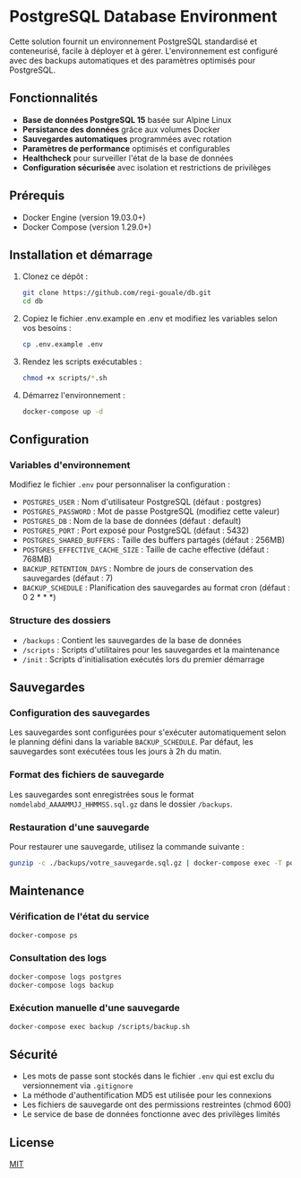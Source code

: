 # PostgreSQL Database Environment

Cette solution fournit un environnement PostgreSQL standardisé et conteneurisé, facile à déployer et à gérer. L'environnement est configuré avec des backups automatiques et des paramètres optimisés pour PostgreSQL.

## Fonctionnalités

- **Base de données PostgreSQL 15** basée sur Alpine Linux
- **Persistance des données** grâce aux volumes Docker
- **Sauvegardes automatiques** programmées avec rotation
- **Paramètres de performance** optimisés et configurables
- **Healthcheck** pour surveiller l'état de la base de données
- **Configuration sécurisée** avec isolation et restrictions de privilèges

## Prérequis

- Docker Engine (version 19.03.0+)
- Docker Compose (version 1.29.0+)

## Installation et démarrage

1. Clonez ce dépôt :

   ```bash
   git clone https://github.com/regi-gouale/db.git
   cd db
   ```

2. Copiez le fichier .env.example en .env et modifiez les variables selon vos besoins :

   ```bash
   cp .env.example .env
   ```

3. Rendez les scripts exécutables :

   ```bash
   chmod +x scripts/*.sh
   ```

4. Démarrez l'environnement :
   ```bash
   docker-compose up -d
   ```

## Configuration

### Variables d'environnement

Modifiez le fichier `.env` pour personnaliser la configuration :

- `POSTGRES_USER` : Nom d'utilisateur PostgreSQL (défaut : postgres)
- `POSTGRES_PASSWORD` : Mot de passe PostgreSQL (modifiez cette valeur)
- `POSTGRES_DB` : Nom de la base de données (défaut : default)
- `POSTGRES_PORT` : Port exposé pour PostgreSQL (défaut : 5432)
- `POSTGRES_SHARED_BUFFERS` : Taille des buffers partagés (défaut : 256MB)
- `POSTGRES_EFFECTIVE_CACHE_SIZE` : Taille de cache effective (défaut : 768MB)
- `BACKUP_RETENTION_DAYS` : Nombre de jours de conservation des sauvegardes (défaut : 7)
- `BACKUP_SCHEDULE` : Planification des sauvegardes au format cron (défaut : 0 2 \* \* \*)

### Structure des dossiers

- `/backups` : Contient les sauvegardes de la base de données
- `/scripts` : Scripts d'utilitaires pour les sauvegardes et la maintenance
- `/init` : Scripts d'initialisation exécutés lors du premier démarrage

## Sauvegardes

### Configuration des sauvegardes

Les sauvegardes sont configurées pour s'exécuter automatiquement selon le planning défini dans la variable `BACKUP_SCHEDULE`.
Par défaut, les sauvegardes sont exécutées tous les jours à 2h du matin.

### Format des fichiers de sauvegarde

Les sauvegardes sont enregistrées sous le format `nomdelabd_AAAAMMJJ_HHMMSS.sql.gz` dans le dossier `/backups`.

### Restauration d'une sauvegarde

Pour restaurer une sauvegarde, utilisez la commande suivante :

```bash
gunzip -c ./backups/votre_sauvegarde.sql.gz | docker-compose exec -T postgres psql -U $POSTGRES_USER -d $POSTGRES_DB
```

## Maintenance

### Vérification de l'état du service

```bash
docker-compose ps
```

### Consultation des logs

```bash
docker-compose logs postgres
docker-compose logs backup
```

### Exécution manuelle d'une sauvegarde

```bash
docker-compose exec backup /scripts/backup.sh
```

## Sécurité

- Les mots de passe sont stockés dans le fichier `.env` qui est exclu du versionnement via `.gitignore`
- La méthode d'authentification MD5 est utilisée pour les connexions
- Les fichiers de sauvegarde ont des permissions restreintes (chmod 600)
- Le service de base de données fonctionne avec des privilèges limités

## License

[MIT](LICENSE)
